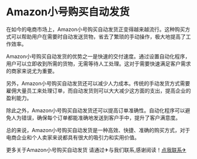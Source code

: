 # Amazon小号购买自动发货

在如今的电商市场上，Amazon小号购买自动发货正变得越来越流行。这种购买方式可以帮助用户在需要时自动发送货物，省去了繁琐的手动操作，极大地提高了工作效率。

Amazon小号购买自动发货的优势之一是快速的交付速度。通过设置自动化程序，用户可以立即收到所需的货物，无需等待人工处理。这对于需要快速满足客户需求的商家来说尤为重要。

另外，Amazon小号购买自动发货还可以减少人力成本。传统的手动发货方式需要雇佣大量员工来处理订单，而自动发货则可以大大减少这方面的支出，提高企业的盈利能力。

除此之外，Amazon小号购买自动发货还可以提高订单准确性。自动化程序可以避免人为错误，确保每个订单都能准确地发送到客户手中，提升了客户满意度。

总的来说，Amazon小号购买自动发货是一种高效、快捷、准确的购买方式，对于电商企业和个人卖家来说都具有很大的吸引力和实用价值。

更多关于Amazon小号购买自动发货 请通过✈与我们联系,感谢阅读！[点我联系✈](https://img.G208.com)